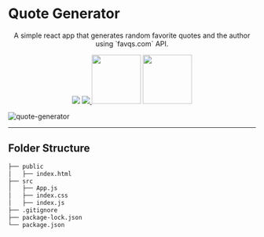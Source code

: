 # Quote Generator

<p align="center">A simple react app that generates random favorite quotes and the author using `favqs.com` API.
</p>

<p align="center">
  <img src="https://img.shields.io/github/repo-size/frankiefab100/Quote-Generator?color=green&label=project%20size" />
<a href="https://app.netlify.com/sites/myfav-quote-generator/deploys">
<img src="https://api.netlify.com/api/v1/badges/d831b80b-40d4-473a-b552-13055a16a6da/deploy-status" />
</a>
<img src="https://forthebadge.com/images/badges/built-with-love.svg" width="100px" />
<img src="https://forthebadge.com/images/badges/open-source.svg" width="100px" />
</p>

![quote-generator](https://user-images.githubusercontent.com/46662771/163491861-e0fc9b16-f46e-4f09-886b-e3036c545cdc.JPG)

<hr />

## Folder Structure

```bash
├── public
│   ├── index.html
├── src
│   ├── App.js
│   ├── index.css
│   ├── index.js
├── .gitignore
├── package-lock.json
└── package.json
```
